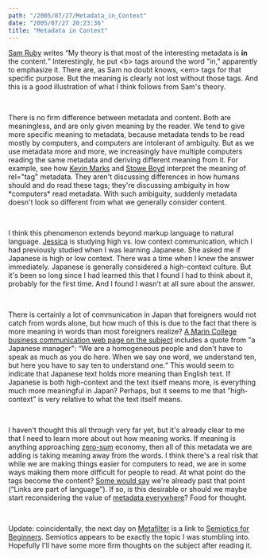 ```yaml
---
path: "/2005/07/27/Metadata_in_Context" 
date: "2005/07/27 20:23:36" 
title: "Metadata in Context" 
---
```

<p><a href="http://www.intertwingly.net/blog/2005/07/27/Sifting-for-Metadata">Sam Ruby</a> writes <q>My theory is that most of the interesting metadata is <b>in</b> the content.</q> Interestingly, he put &lt;b&gt; tags around the word "in," apparently to emphasize it. There are, as Sam no doubt knows, &lt;em&gt; tags for that specific purpose. But the meaning is clearly not lost without those tags. And this is a good illustration of what I think follows from Sam's theory.</p><br><p>There is no firm difference between metadata and content. Both are meaningless, and are only given meaning by the reader. We tend to give more specific meaning to metadata, because metadata tends to be read mostly by computers, and computers are intolerant of ambiguity. But as we use metadata more and more, we increasingly have multiple computers reading the same metadata and deriving different meaning from it. For example, see how <a href="http://www.corante.com/many/archives/2005/07/25/understanding_true_decentralisation_the_microformat_model.php">Kevin Marks</a> and <a href="http://www.corante.com/getreal/archives/2005/07/26/kevin_marks_on_tag_decentralization.php">Stowe Boyd</a> interpret the meaning of  rel="tag" metadata. They aren't discussing differences in how humans should and do read these tags; they're discussing ambiguity in how *computers* read metadata. With such ambiguity, suddenly metadata doesn't look so different from what we generally consider content.</p><br><p>I think this phenomenon extends beyond markup language to natural language. <a href="http://jessicamontgomerie.blogspot.com/">Jessica</a> is studying high vs. low context communication, which I had previously studied when I was learning Japanese. She asked me if Japanese is high or low context. There was a time when I knew the answer immediately. Japanese is generally considered a high-context culture. But it's been so long since I had learned this that I found I had to think about it, probably for the first time. And I found I wasn't at all sure about the answer.</p><br><p>There is certainly a lot of communication in Japan that foreigners would not catch from words alone, but how much of this is due to the fact that there is more meaning in words than most foreigners realize? <a href="http://www.marin.cc.ca.us/buscom/index_page0009.htm">A Marin College business communication web page on the subject</a> includes a quote from "a Japanese manager": <q>We are a homogeneous people and don't have to speak as much as you do here.  When we say one word, we understand ten, but here you have to say ten to understand one.</q> This would seem to indicate that Japanese text holds more meaning than English text. If Japanese is both high-context and the text itself means more, is everything much more meaningful in Japan? Perhaps, but it seems to me that "high-context" is very relative to what the text itself means.</p><br><p>I haven't thought this all through very far yet, but it's already clear to me that I need to learn more about out how meaning works. If meaning is anything approaching <a href="http://en.wikipedia.org/wiki/Zero-sum">zero-sum</a> economy, then all of this metadata we are adding is taking meaning away from the words. I think there's a real risk that while we are making things easier for computers to read, we are in some ways making them more difficult for people to read. At what point do the tags become the content? <a href="http://www.thetwowayweb.com/2005/02/22#a272">Some would say</a> we're already past that point (<q>Links are part of language</q>). If so, is this desirable or should we maybe start reconsidering the value of <a href="http://microformats.org/">metadata everywhere</a>? Food for thought.</p><br><p>Update: coincidentally, the next day on <a href="http://www.metafilter.com/mefi/43783">Metafilter</a> is a link to <a href="http://www.aber.ac.uk/media/Documents/S4B/semiotic.html">Semiotics for Beginners</a>. Semiotics appears to be exactly the topic I was stumbling into. Hopefully I'll have some more firm thoughts on the subject after reading it.</p>